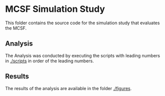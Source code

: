 MCSF Simulation Study
=====================

This folder contains the source code for the simulation study that evaluates the MCSF. 

## Analysis
The Analysis was conducted by executing the scripts with leading numbers in 
[./scripts](https://github.com/statgenlmu/paper-coestimation/tree/master/simulation_study_mcsf/R)
in order of the leading numbers.

## Results
The results of the analysis are available in the folder 
[./figures](https://github.com/statgenlmu/paper-coestimation/tree/master/simulation_study_mcsf/plots).
